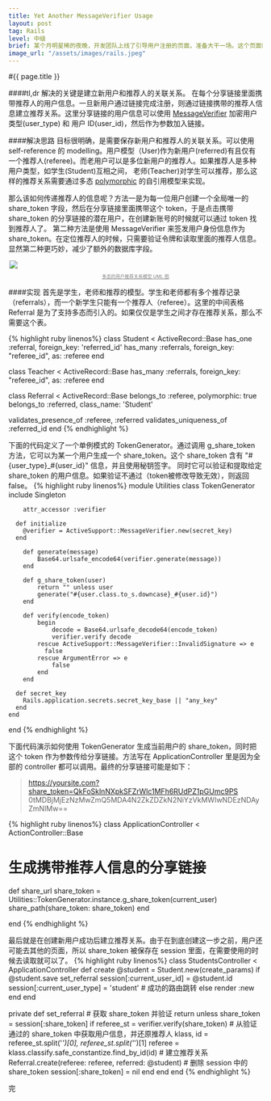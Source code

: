 ```yaml
---
title: Yet Another MessageVerifier Usage
layout: post
tag: Rails
level: 中级
brief: 某个月明星稀的夜晚，开发团队上线了引导用户注册的页面，准备大干一场。这个页面制作精良，内容生动有趣，超吴亦凡H5广告十个老罗发布会，让人爱不释手，天使用户看了不分享都对不起朋友，对不起社群。于是他把所有朋友，所有群和朋友圈都转发个遍。现在问题来了，市场团队如何知道谁的转发号召力最强呢，到底是拥有最多朋友的头号天使用户，还是对产品最感兴趣，朋友圈相关性最高的二号天使用户？
image_url: "/assets/images/rails.jpeg"
---
```

#{{ page.title }}

####tl,dr
解决的关键是建立新用户和推荐人的关联关系。
在每个分享链接里面携带推荐人的用户信息。一旦新用户通过链接完成注册，则通过链接携带的推荐人信息建立推荐关系。这里分享链接的用户信息可以使用 [MessageVerifier](http://api.rubyonrails.org/classes/ActiveSupport/MessageVerifier.html) 加密用户类型(user_type) 和 用户 ID(user_id)，然后作为参数加入链接。

####解决思路
目标很明确，是需要保存新用户和推荐人的关联关系。可以使用 self-reference 的 modelling。用户模型（User)作为新用户(referred)有且仅有一个推荐人(referee)。而老用户可以是多位新用户的推荐人。如果推荐人是多种用户类型，如学生(Student)互相之间， 老师(Teacher)对学生可以推荐，那么这样的推荐关系需要通过多态 [polymorphic](http://guides.rubyonrails.org/association_basics.html) 的自引用模型来实现。

那么该如何传递推荐人的信息呢？方法一是为每一位用户创建一个全局唯一的 share_token 字段，然后在分享链接里面携带这个 token，于是点击携带 share_token 的分享链接的潜在用户，在创建新账号的时候就可以通过 token 找到推荐人了。
第二种方法是使用 MessageVerifier 来签发用户身份信息作为 share_token。在定位推荐人的时候，只需要验证令牌和读取里面的推荐人信息。 显然第二种更巧妙，减少了额外的数据库字段。

<div style="max-width: 500px; max-height: 388px;margin: 0px auto 0px auto; border-radius: 2px">
    <img class="graf-image" src="{{ site.url }}/assets/images/wechat-share-token.png">
    <div>
        <p style="font-size: 9px;text-align: center;text-decoration: underline;color: grey">多态的用户推荐关系模型 UML 图</p>
    </div>
</div>

####实现
首先是学生，老师和推荐的模型。学生和老师都有多个推荐记录（referrals），而一个新学生只能有一个推荐人（referee）。这里的中间表格 Referral 是为了支持多态而引入的。如果仅仅是学生之间才存在推荐关系，那么不需要这个表。

{% highlight ruby linenos%}
class Student < ActiveRecord::Base
  has_one :referral, foreign_key: 'referred_id'
  has_many :referrals, foreign_key: "referee_id", as: :referee
end

class Teacher < ActiveRecord::Base
  has_many :referrals, foreign_key: "referee_id", as: :referee
end

class Referral < ActiveRecord::Base
  belongs_to :referee, polymorphic: true
  belongs_to :referred, class_name: 'Student'

  validates_presence_of :referee, :referred
  validates_uniqueness_of :referred_id
end
{% endhighlight %}

下面的代码定义了一个单例模式的 TokenGenerator。通过调用 g_share_token 方法，它可以为某一个用户生成一个 share_token。这个 share_token 含有 "#{user_type}_#{user_id}" 信息，并且使用秘钥签字。
同时它可以验证和提取给定 share_token 的用户信息。如果验证不通过（token被修改导致无效），则返回 false。
{% highlight ruby linenos%}
module Utilities
    class TokenGenerator
        include Singleton

        attr_accessor :verifier

      def initialize
        @verifier = ActiveSupport::MessageVerifier.new(secret_key)
      end
      
        def generate(message)
            Base64.urlsafe_encode64(verifier.generate(message))
        end

        def g_share_token(user)
            return "" unless user
            generate("#{user.class.to_s.downcase}_#{user.id}")
        end

        def verify(encode_token)
            begin
                decode = Base64.urlsafe_decode64(encode_token)
                verifier.verify decode
            rescue ActiveSupport::MessageVerifier::InvalidSignature => e
              false
            rescue ArgumentError => e
                false 
            end
        end

      def secret_key
        Rails.application.secrets.secret_key_base || "any_key"
      end
    end
end
{% endhighlight %}

下面代码演示如何使用 TokenGenerator 生成当前用户的 share_token，同时把这个 token 作为参数传给分享链接。方法写在 ApplicationController 里是因为全部的 controller 都可以调用。最终的分享链接可能是如下：
>https://yoursite.com?share_token=QkFoSklnNXpkSFZrWlc1MFh6RUdPZ1pGUmc9PS
0tMDBjMjEzNzMwZmQ5MDA4N2ZkZDZkN2NiYzVkMWIwNDEzNDAyZmNlMw==

{% highlight ruby linenos%}
class ApplicationController < ActionController::Base
  
  # 生成携带推荐人信息的分享链接
  def share_url
    share_token = Utilities::TokenGenerator.instance.g_share_token(current_user)
    share_path(share_token: share_token)
  end

end
{% endhighlight %}

最后就是在创建新用户成功后建立推荐关系。由于在到底创建这一步之前，用户还可能去其他的页面，所以 share_token 被保存在 session 里面，在需要使用的时候去读取就可以了。
{% highlight ruby linenos%}
class StudentsController < ApplicationController
  def create
    @student = Student.new(create_params)
    if @student.save
      set_referral
      session[:current_user_id] = @student.id
      session[:current_user_type] = 'student'
      # 成功的路由跳转
    else
        render :new
    end
  end

  private 
  def set_referral
    # 获取 share_token 并验证
    return unless share_token = session[:share_token]
    if referee_st = verifier.verify(share_token)
      # 从验证通过的 share_token 中获取用户信息，并还原推荐人
      klass, id = referee_st.split('_')[0], referee_st.split('_')[1]
      referee = klass.classify.safe_constantize.find_by_id(id)
      # 建立推荐关系
      Referral.create(referee: referee, referred: @student)
      # 删除 session 中的 share_token
      session[:share_token] = nil
    end
  end
end
{% endhighlight %}

完
<br />
<br />
<br />
<br />
<br />


